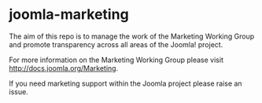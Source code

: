 joomla-marketing
================

The aim of this repo is to manage the work of the Marketing Working Group and promote transparency across all areas of the Joomla! project.

For more information on the Marketing Working Group please visit http://docs.joomla.org/Marketing.

If you need marketing support within the Joomla project please raise an issue.


